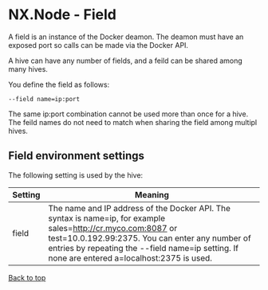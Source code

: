 # NX.Node - Field

A field is an instance of the Docker deamon.  The deamon must have an exposed port so calls
can be made via the Docker API.

A hive can have any number of fields, and a feild can be shared among many hives.

You define the field as follows:
```
--field name=ip:port
```

The same ip:port combination cannot be used more than once for a hive.  The feild names do
not need to match when sharing the field among multipl hives.

## Field environment settings

The following setting is used by the hive:

Setting|Meaning
-------|-------
field|The name and IP address of the Docker API.  The syntax is name=ip, for example sales=http://cr.myco.com:8087 or test=10.0.192.99:2375.  You can enter any number of entries by repeating the --field name=ip setting.  If none are entered a=localhost:2375 is used.

[Back to top](../README.md)
